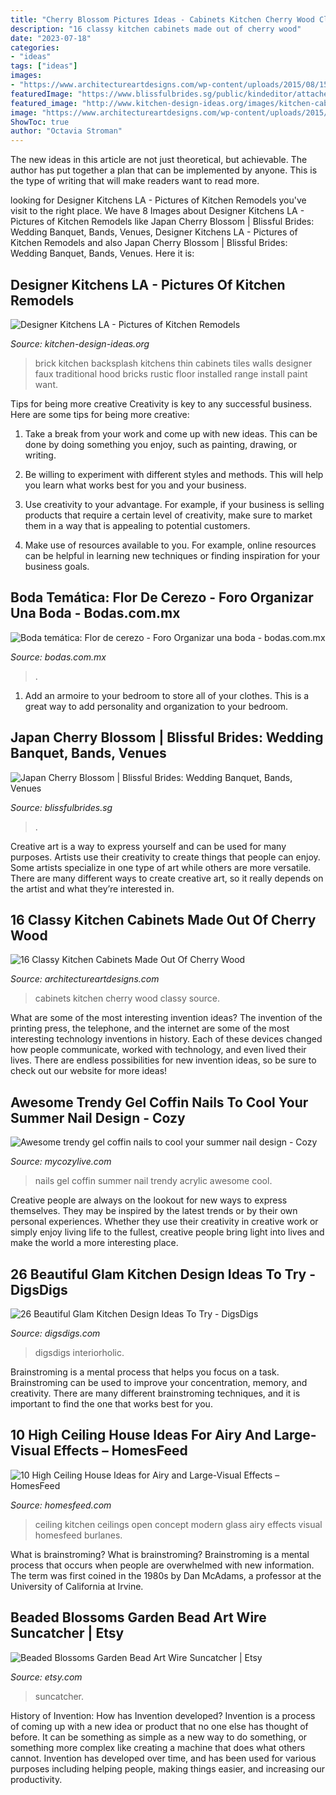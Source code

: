 ```yaml
---
title: "Cherry Blossom Pictures Ideas - Cabinets Kitchen Cherry Wood Classy Source"
description: "16 classy kitchen cabinets made out of cherry wood"
date: "2023-07-18"
categories:
- "ideas"
tags: ["ideas"]
images:
- "https://www.architectureartdesigns.com/wp-content/uploads/2015/08/1542-630x473.jpg"
featuredImage: "https://www.blissfulbrides.sg/public/kindeditor/attached/image/20200217/20200217135227_43953.jpg"
featured_image: "http://www.kitchen-design-ideas.org/images/kitchen-cabinets-traditional-green-005-dkl014-unique-brick-wall-backsplash-hood-range-small.jpg"
image: "https://www.architectureartdesigns.com/wp-content/uploads/2015/08/1542-630x473.jpg"
ShowToc: true
author: "Octavia Stroman"
---
```



The new ideas in this article are not just theoretical, but achievable. The author has put together a plan that can be implemented by anyone. This is the type of writing that will make readers want to read more.

	

		
looking for Designer Kitchens LA - Pictures of Kitchen Remodels you've visit to the right place. We have 8 Images about Designer Kitchens LA - Pictures of Kitchen Remodels like Japan Cherry Blossom | Blissful Brides: Wedding Banquet, Bands, Venues, Designer Kitchens LA - Pictures of Kitchen Remodels and also Japan Cherry Blossom | Blissful Brides: Wedding Banquet, Bands, Venues. Here it is:
		
    
## Designer Kitchens LA - Pictures Of Kitchen Remodels

<img loading=lazy src="http://www.kitchen-design-ideas.org/images/kitchen-cabinets-traditional-green-005-dkl014-unique-brick-wall-backsplash-hood-range-small.jpg" onerror="this.onerror=null;this.src='https://tse4.mm.bing.net/th?id=OIP.RYCjihre4Ax5Ttnla7XuzAHaGS&amp;pid=15.1';" alt="Designer Kitchens LA - Pictures of Kitchen Remodels">

_Source: kitchen-design-ideas.org_

>brick kitchen backsplash kitchens thin cabinets tiles walls designer faux traditional hood bricks rustic floor installed range install paint want. 

	

Tips for being more creative
Creativity is key to any successful business. Here are some tips for being more creative:
1. Take a break from your work and come up with new ideas. This can be done by doing something you enjoy, such as painting, drawing, or writing.

2. Be willing to experiment with different styles and methods. This will help you learn what works best for you and your business.

3. Use creativity to your advantage. For example, if your business is selling products that require a certain level of creativity, make sure to market them in a way that is appealing to potential customers.

4. Make use of resources available to you. For example, online resources can be helpful in learning new techniques or finding inspiration for your business goals.


    
## Boda Temática: Flor De Cerezo - Foro Organizar Una Boda - Bodas.com.mx

<img loading=lazy src="https://cdn0.bodas.com.mx/usr/2/2/1/8/cfb_889397.jpg" onerror="this.onerror=null;this.src='https://tse2.mm.bing.net/th?id=OIP.vuqa4MfnyYb5wN3SoMnz8gAAAA&amp;pid=15.1';" alt="Boda temática: Flor de cerezo - Foro Organizar una boda - bodas.com.mx">

_Source: bodas.com.mx_

>. 

	

1. Add an armoire to your bedroom to store all of your clothes. This is a great way to add personality and organization to your bedroom.

    
## Japan Cherry Blossom | Blissful Brides: Wedding Banquet, Bands, Venues

<img loading=lazy src="https://www.blissfulbrides.sg/public/kindeditor/attached/image/20200217/20200217135227_43953.jpg" onerror="this.onerror=null;this.src='https://tse4.mm.bing.net/th?id=OIP.QsAAu9cww6co8Ra62qn8yAHaE8&amp;pid=15.1';" alt="Japan Cherry Blossom | Blissful Brides: Wedding Banquet, Bands, Venues">

_Source: blissfulbrides.sg_

>. 

	

Creative art is a way to express yourself and can be used for many purposes. Artists use their creativity to create things that people can enjoy. Some artists specialize in one type of art while others are more versatile. There are many different ways to create creative art, so it really depends on the artist and what they’re interested in.

    
## 16 Classy Kitchen Cabinets Made Out Of Cherry Wood

<img loading=lazy src="https://www.architectureartdesigns.com/wp-content/uploads/2015/08/1542-630x473.jpg" onerror="this.onerror=null;this.src='https://tse4.mm.bing.net/th?id=OIP.Eb0FUXSQTqbOk4BWsedNEQHaFj&amp;pid=15.1';" alt="16 Classy Kitchen Cabinets Made Out Of Cherry Wood">

_Source: architectureartdesigns.com_

>cabinets kitchen cherry wood classy source. 

	

What are some of the most interesting invention ideas?
The invention of the printing press, the telephone, and the internet are some of the most interesting technology inventions in history. Each of these devices changed how people communicate, worked with technology, and even lived their lives. There are endless possibilities for new invention ideas, so be sure to check out our website for more ideas!

    
## Awesome Trendy Gel Coffin Nails To Cool Your Summer Nail Design - Cozy

<img loading=lazy src="https://mycozylive.com/wp-content/uploads/2020/08/19-1.jpg" onerror="this.onerror=null;this.src='https://tse4.mm.bing.net/th?id=OIP.O1-MF1qD2LScq-a6XvzrOQHaKS&amp;pid=15.1';" alt="Awesome trendy gel coffin nails to cool your summer nail design - Cozy">

_Source: mycozylive.com_

>nails gel coffin summer nail trendy acrylic awesome cool. 

	

Creative people are always on the lookout for new ways to express themselves. They may be inspired by the latest trends or by their own personal experiences. Whether they use their creativity in creative work or simply enjoy living life to the fullest, creative people bring light into lives and make the world a more interesting place.

    
## 26 Beautiful Glam Kitchen Design Ideas To Try - DigsDigs

<img loading=lazy src="https://www.digsdigs.com/photos/beautiful-glam-kitchen-design-ideas-to-try-14.jpg" onerror="this.onerror=null;this.src='https://tse4.mm.bing.net/th?id=OIP.-hvNRu6qmMJ4HNIpVBBjXAHaKp&amp;pid=15.1';" alt="26 Beautiful Glam Kitchen Design Ideas To Try - DigsDigs">

_Source: digsdigs.com_

>digsdigs interiorholic. 

	

Brainstroming is a mental process that helps you focus on a task. Brainstroming can be used to improve your concentration, memory, and creativity. There are many different brainstroming techniques, and it is important to find the one that works best for you.

    
## 10 High Ceiling House Ideas For Airy And Large-Visual Effects – HomesFeed

<img loading=lazy src="http://homesfeed.com/wp-content/uploads/2018/03/open-concept-kitchen-with-high-angled-glass-ceilings-white-laminated-top-kitchen-island-white-tiled-floors-modern-pendants.jpg" onerror="this.onerror=null;this.src='https://tse2.mm.bing.net/th?id=OIP.YmwJnHgkby5Iuk-k-Z0KkQHaLH&amp;pid=15.1';" alt="10 High Ceiling House Ideas for Airy and Large-Visual Effects – HomesFeed">

_Source: homesfeed.com_

>ceiling kitchen ceilings open concept modern glass airy effects visual homesfeed burlanes. 

	

What is brainstroming?
What is brainstroming? Brainstroming is a mental process that occurs when people are overwhelmed with new information. The term was first coined in the 1980s by Dan McAdams, a professor at the University of California at Irvine.

    
## Beaded Blossoms Garden Bead Art Wire Suncatcher | Etsy

<img loading=lazy src="https://i.etsystatic.com/6480841/r/il/88e160/269883820/il_1588xN.269883820.jpg" onerror="this.onerror=null;this.src='https://tse3.mm.bing.net/th?id=OIP.ON7cv0gcUSSnHvHZKKPTFQHaLE&amp;pid=15.1';" alt="Beaded Blossoms Garden Bead Art Wire Suncatcher | Etsy">

_Source: etsy.com_

>suncatcher. 

	

History of Invention: How has Invention developed?
Invention is a process of coming up with a new idea or product that no one else has thought of before. It can be something as simple as a new way to do something, or something more complex like creating a machine that does what others cannot. Invention has developed over time, and has been used for various purposes including helping people, making things easier, and increasing our productivity.

